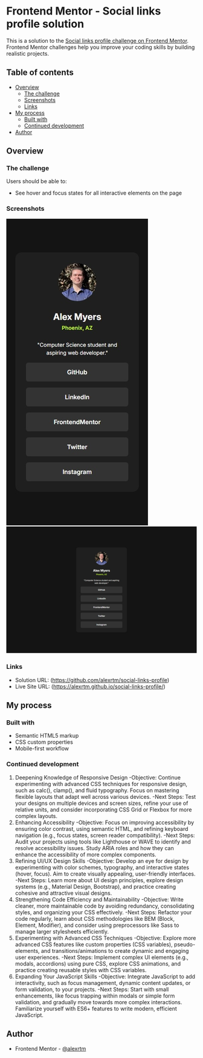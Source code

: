 # Frontend Mentor - Social links profile solution

This is a solution to the [Social links profile challenge on Frontend Mentor](https://www.frontendmentor.io/challenges/social-links-profile-UG32l9m6dQ). Frontend Mentor challenges help you improve your coding skills by building realistic projects. 

## Table of contents

- [Overview](#overview)
  - [The challenge](#the-challenge)
  - [Screenshots](#screenshot)
  - [Links](#links)
- [My process](#my-process)
  - [Built with](#built-with)
  - [Continued development](#continued-development)
- [Author](#author)

## Overview

### The challenge

Users should be able to:

- See hover and focus states for all interactive elements on the page

### Screenshots

![mobile screenshot](./assets/images/mobile-screenshot.jpeg)
![desktop screenshot](./assets/images/desktop-screenshot.jpeg)

### Links

- Solution URL: (https://github.com/alexrtm/social-links-profile)
- Live Site URL: (https://alexrtm.github.io/social-links-profile/)

## My process

### Built with

- Semantic HTML5 markup
- CSS custom properties
- Mobile-first workflow

### Continued development

1. Deepening Knowledge of Responsive Design
   -Objective: Continue experimenting with advanced CSS techniques for responsive design, such as calc(), clamp(), and fluid typography. Focus on mastering flexible layouts that adapt well across various devices.
   -Next Steps: Test your designs on multiple devices and screen sizes, refine your use of relative units, and consider incorporating CSS Grid or Flexbox for more complex layouts.
2. Enhancing Accessibility
   -Objective: Focus on improving accessibility by ensuring color contrast, using semantic HTML, and refining keyboard navigation (e.g., focus states, screen reader compatibility).
   -Next Steps: Audit your projects using tools like Lighthouse or WAVE to identify and resolve accessibility issues. Study ARIA roles and how they can enhance the accessibility of more complex components.
3. Refining UI/UX Design Skills
   -Objective: Develop an eye for design by experimenting with color schemes, typography, and interactive states (hover, focus). Aim to create visually appealing, user-friendly interfaces.
   -Next Steps: Learn more about UI design principles, explore design systems (e.g., Material Design, Bootstrap), and practice creating cohesive and attractive visual designs.
4. Strengthening Code Efficiency and Maintainability
   -Objective: Write cleaner, more maintainable code by avoiding redundancy, consolidating styles, and organizing your CSS effectively.
   -Next Steps: Refactor your code regularly, learn about CSS methodologies like BEM (Block, Element, Modifier), and consider using preprocessors like Sass to manage larger stylesheets efficiently.
5. Experimenting with Advanced CSS Techniques
   -Objective: Explore more advanced CSS features like custom properties (CSS variables), pseudo-elements, and transitions/animations to create dynamic and engaging user experiences.
   -Next Steps: Implement complex UI elements (e.g., modals, accordions) using pure CSS, explore CSS animations, and practice creating reusable styles with CSS variables.
6. Expanding Your JavaScript Skills
   -Objective: Integrate JavaScript to add interactivity, such as focus management, dynamic content updates, or form validation, to your projects.
   -Next Steps: Start with small enhancements, like focus trapping within modals or simple form validation, and gradually move towards more complex interactions. Familiarize yourself with ES6+ features to write modern, efficient JavaScript.

## Author

- Frontend Mentor - [@alexrtm](https://www.frontendmentor.io/profile/alexrtm)

